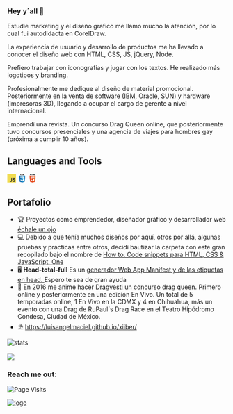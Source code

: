 ### Hey y´all 👋


Estudie marketing y el diseño grafico me llamo mucho la atención, por lo cual fui autodidacta en CorelDraw. 

La experiencia de usuario y desarrollo de productos me ha llevado a conocer el diseño web con HTML, CSS, JS, jQuery, Node. 

Prefiero trabajar con iconografías y jugar con los textos.  He realizado más logotipos y branding. 

Profesionalmente me dedique al diseño de material promocional. Posteriormente en la venta de software (IBM, Oracle, SUN) y hardware (impresoras 3D), llegando a ocupar el cargo de gerente a nivel internacional. 

Emprendí una revista. Un concurso Drag Queen online, que posteriormente tuvo concursos presenciales y una agencia de viajes para hombres gay (próxima a cumplir 10 años). 

## Languages and Tools
<code><img height="20" src="https://raw.githubusercontent.com/github/explore/80688e429a7d4ef2fca1e82350fe8e3517d3494d/topics/javascript/javascript.png"></code>
<code><img height="20" src="https://raw.githubusercontent.com/github/explore/80688e429a7d4ef2fca1e82350fe8e3517d3494d/topics/css/css.png"></code>
<code><img height="20" src="https://raw.githubusercontent.com/github/explore/80688e429a7d4ef2fca1e82350fe8e3517d3494d/topics/html/html.png"></code>


<!--
**luisangelmaciel/luisangelmaciel** is a ✨ _special_ ✨ repository because its `README.md` (this file) appears on your GitHub profile.

Here are some ideas to get you started:

- 🔭 I’m currently working on ...
- 🌱 I’m currently learning ...
- 👯 I’m looking to collaborate on ...
- 🤔 I’m looking for help with ...
- 💬 Ask me about ...
- 📫 How to reach me: ...
- 😄 Pronouns: ...
- ⚡ Fun fact: ...
-->

## Portafolio
-  🏆 Proyectos como emprendedor, diseñador gráfico y desarrollador web  <a href="https://luisangelmaciel.github.io/luisangelmaciel" >échale un ojo</a>
-  💻 Debido a que tenía muchos diseños por aquí, otros por allá, algunas pruebas y prácticas entre otros, decidí bautizar la carpeta con este gran recopilado bajo el nombre de  <a href="https://luisangelmaciel.github.io/one" >How to. Code snippets para HTML, CSS & JavaScript. One</a> 
-  🖥️ **Head-total-full** Es un <a href= "https://luisangelmaciel.github.io/head-total-full/"   >generador Web App Manifest y de las etiquetas en head. </a> Espero  te sea de gran ayuda
-  👠 En 2016 me anime hacer <a href="https://luisangelmaciel.github.io/dragvesti/ "> Dragvesti </a> un concurso drag queen. Primero online y posteriormente en una edición En Vivo. Un total de 5 temporadas online, 1 En Vivo en la CDMX y 4 en Chihuahua, más un evento con una Drag de RuPaul´s Drag Race en el Teatro Hipódromo Condesa, Ciudad de México.
-  ⛱️ https://luisangelmaciel.github.io/xiiber/ 



![stats](https://github-readme-stats.vercel.app/api?username=AdibHoque&theme=tokyonight&count_private=true&show_icons=true)

<a href="https://github.com/luisangelmaciel/luisangelmaciel">
  <img align="center" src="https://github-readme-stats.vercel.app/api/top-langs/?username=luisangelmaciel&hide=java,html,tex&title_color=70a5fd&text_color=fff&icon_color=bf91f3&bg_color=1a1b27&langs_count=3" />
</a>


### Reach me out:

![Page Visits](https://komarev.com/ghpvc/?username=luisangelmaciel&color=blue)


[<img src='https://raw.githubusercontent.com/luisangelmaciel/luisangelmaciel/main/logos/cgt-logo.svg' alt='logo' height='40'>](https://www.xiiber.com)

<!-- 
 <br>

<web development="HTML5 CSS3 JS jQuery NodeJS W3"> Graphic designer, UI-UX, Tech entrepreneur & Traveler </martech> 🏳️‍🌈 🧳 ♋ 🌮🏊‍♂️ 🧙‍ 
-->

<!-- Resources -->
<!-- Icons: https://simpleicons.org/ -->
<!-- GitHub Stats: https://github.com/anuraghazra/github-readme-stats -->
<!-- Emojis: https://emojipedia.org/emoji/ -->
<!-- HTML Emojis: https://www.fileformat.info/index.htm -->
<!-- Shields: https://shields.io/ -->
<!-- Awesome GitHub Profile README: https://github.com/abhisheknaiidu/awesome-github-profile-readme -->

